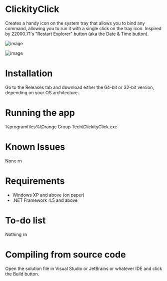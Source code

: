 # ClickityClick
 Creates a handy icon on the system tray that allows you to bind any command, allowing you to run it with a single click on the tray icon. Inspired by 22000.71's "Restart Explorer" button (aka the Date & Time button).

![image](https://user-images.githubusercontent.com/63195743/127132553-7cb033e0-8980-4927-9a77-09230f46010b.png)

![image](https://user-images.githubusercontent.com/63195743/127132611-1cb3a690-7884-4523-b1be-8c7b72687e30.png)

# Installation
Go to the Releases tab and download either the 64-bit or 32-bit version, depending on your OS architecture.

# Running the app
%programfiles%\Orange Group Tech\ClickityClick.exe

# Known Issues
None rn

# Requirements
- Windows XP and above (on paper)
- .NET Framework 4.5 and above

# To-do list
Nothing rn

# Compiling from source code
Open the solution file in Visual Studio or JetBrains or whatever IDE and click the Build button.
